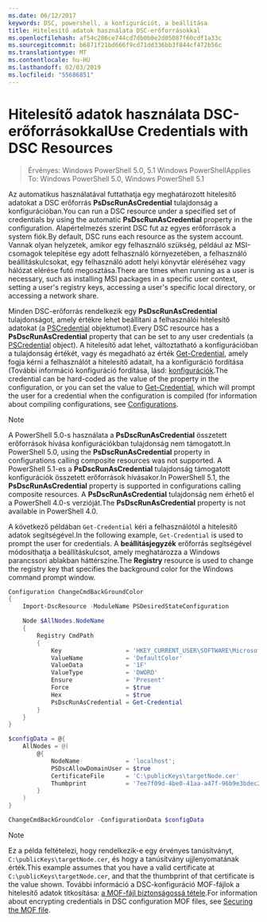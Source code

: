 ```yaml
---
ms.date: 06/12/2017
keywords: DSC, powershell, a konfigurációt, a beállítása
title: Hitelesítő adatok használata DSC-erőforrásokkal
ms.openlocfilehash: af54c286ce744cd7db0b0e2d05087f60cdf1a33c
ms.sourcegitcommit: b6871f21bd666f9cd71dd336bb3f844cf472b56c
ms.translationtype: MT
ms.contentlocale: hu-HU
ms.lasthandoff: 02/03/2019
ms.locfileid: "55686851"
---
```

# <a name="use-credentials-with-dsc-resources"></a><span data-ttu-id="ad01b-103">Hitelesítő adatok használata DSC-erőforrásokkal</span><span class="sxs-lookup"><span data-stu-id="ad01b-103">Use Credentials with DSC Resources</span></span>

> <span data-ttu-id="ad01b-104">Érvényes: Windows PowerShell 5.0, 5.1 Windows PowerShell</span><span class="sxs-lookup"><span data-stu-id="ad01b-104">Applies To: Windows PowerShell 5.0, Windows PowerShell 5.1</span></span>

<span data-ttu-id="ad01b-105">Az automatikus használatával futtathatja egy meghatározott hitelesítő adatokat a DSC erőforrás **PsDscRunAsCredential** tulajdonság a konfigurációban.</span><span class="sxs-lookup"><span data-stu-id="ad01b-105">You can run a DSC resource under a specified set of credentials by using the automatic **PsDscRunAsCredential** property in the configuration.</span></span>
<span data-ttu-id="ad01b-106">Alapértelmezés szerint DSC fut az egyes erőforrások a system fiók.</span><span class="sxs-lookup"><span data-stu-id="ad01b-106">By default, DSC runs each resource as the system account.</span></span>
<span data-ttu-id="ad01b-107">Vannak olyan helyzetek, amikor egy felhasználó szükség, például az MSI-csomagok telepítése egy adott felhasználó környezetében, a felhasználó beállításkulcsokat, egy felhasználó adott helyi könyvtár eléréséhez vagy hálózat elérése futó megosztása.</span><span class="sxs-lookup"><span data-stu-id="ad01b-107">There are times when running as a user is necessary, such as installing MSI packages in a specific user context, setting a user's registry keys, accessing a user's specific local directory, or accessing a network share.</span></span>

<span data-ttu-id="ad01b-108">Minden DSC-erőforrás rendelkezik egy **PsDscRunAsCredential** tulajdonságot, amely értékre lehet beállítani a felhasználói hitelesítő adatokat (a [PSCredential](/dotnet/api/system.management.automation.pscredential) objektumot).</span><span class="sxs-lookup"><span data-stu-id="ad01b-108">Every DSC resource has a **PsDscRunAsCredential** property that can be set to any user credentials (a [PSCredential](/dotnet/api/system.management.automation.pscredential) object).</span></span>
<span data-ttu-id="ad01b-109">A hitelesítő adat lehet, változtatható a konfigurációban a tulajdonság értékét, vagy és megadható az érték [Get-Credential](/powershell/module/Microsoft.PowerShell.Security/Get-Credential), amely fogja kérni a felhasználót a hitelesítő adatait, ha a konfiguráció fordítása (További információ konfiguráció fordítása, lásd: [konfigurációk](configurations.md).</span><span class="sxs-lookup"><span data-stu-id="ad01b-109">The credential can be hard-coded as the value of the property in the configuration, or you can set the value to [Get-Credential](/powershell/module/Microsoft.PowerShell.Security/Get-Credential), which will prompt the user for a credential when the configuration is compiled (for information about compiling configurations, see [Configurations](configurations.md).</span></span>

> [!NOTE]
> <span data-ttu-id="ad01b-110">A PowerShell 5.0-s használata a **PsDscRunAsCredential** összetett erőforrások hívása konfigurációkban tulajdonság nem támogatott.</span><span class="sxs-lookup"><span data-stu-id="ad01b-110">In PowerShell 5.0, using the **PsDscRunAsCredential** property in configurations calling composite resources was not supported.</span></span>
> <span data-ttu-id="ad01b-111">A PowerShell 5.1-es a **PsDscRunAsCredential** tulajdonság támogatott konfigurációk összetett erőforrások hívásakor.</span><span class="sxs-lookup"><span data-stu-id="ad01b-111">In PowerShell 5.1, the **PsDscRunAsCredential** property is supported in configurations calling composite resources.</span></span>
> <span data-ttu-id="ad01b-112">A **PsDscRunAsCredential** tulajdonság nem érhető el a PowerShell 4.0-s verzióját.</span><span class="sxs-lookup"><span data-stu-id="ad01b-112">The **PsDscRunAsCredential** property is not available in PowerShell 4.0.</span></span>

<span data-ttu-id="ad01b-113">A következő példában `Get-Credential` kéri a felhasználótól a hitelesítő adatok segítségével.</span><span class="sxs-lookup"><span data-stu-id="ad01b-113">In the following example, `Get-Credential` is used to prompt the user for credentials.</span></span>
<span data-ttu-id="ad01b-114">A **beállításjegyzék** erőforrás segítségével módosíthatja a beállításkulcsot, amely meghatározza a Windows parancssori ablakban háttérszíne.</span><span class="sxs-lookup"><span data-stu-id="ad01b-114">The **Registry** resource is used to change the registry key that specifies the background color for the Windows command prompt window.</span></span>

```powershell
Configuration ChangeCmdBackGroundColor
{
    Import-DscResource -ModuleName PSDesiredStateConfiguration

    Node $AllNodes.NodeName
    {
        Registry CmdPath
        {
            Key                  = 'HKEY_CURRENT_USER\SOFTWARE\Microsoft\Command Processor'
            ValueName            = 'DefaultColor'
            ValueData            = '1F'
            ValueType            = 'DWORD'
            Ensure               = 'Present'
            Force                = $true
            Hex                  = $true
            PsDscRunAsCredential = Get-Credential
        }
    }
}

$configData = @{
    AllNodes = @(
        @{
            NodeName             = 'localhost';
            PSDscAllowDomainUser = $true
            CertificateFile      = 'C:\publicKeys\targetNode.cer'
            Thumbprint           = '7ee7f09d-4be0-41aa-a47f-96b9e3bdec25'
        }
    )
}

ChangeCmdBackGroundColor -ConfigurationData $configData
```

> [!NOTE]
> <span data-ttu-id="ad01b-115">Ez a példa feltételezi, hogy rendelkezik-e egy érvényes tanúsítványt, `C:\publicKeys\targetNode.cer`, és hogy a tanúsítvány ujjlenyomatának érték.</span><span class="sxs-lookup"><span data-stu-id="ad01b-115">This example assumes that you have a valid certificate at `C:\publicKeys\targetNode.cer`, and that the thumbprint of that certificate is the value shown.</span></span>
> <span data-ttu-id="ad01b-116">További információ a DSC-konfiguráció MOF-fájlok a hitelesítő adatok titkosítása: [a MOF-fájl biztonságossá tétele](../pull-server/secureMOF.md).</span><span class="sxs-lookup"><span data-stu-id="ad01b-116">For information about encrypting credentials in DSC configuration MOF files, see [Securing the MOF file](../pull-server/secureMOF.md).</span></span>
